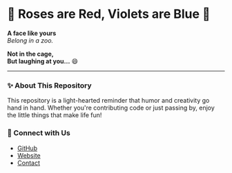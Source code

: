 # 🌹 Roses are Red, Violets are Blue 🌸


**A face like yours**  
_Belong in a zoo._


**Not in the cage,  
But laughing at you...** 😄

---

### ✨ About This Repository

This repository is a light-hearted reminder that humor and creativity go hand in hand. Whether you're contributing code or just passing by, enjoy the little things that make life fun!

### 🔗 Connect with Us

- [GitHub](https://github.com/your-username)
- [Website](https://yourwebsite.com)
- [Contact](mailto:youremail@example.com)
